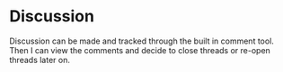 # Discussion

Discussion can be made and tracked through the built in comment tool. Then I can view the comments and decide to close threads or re-open threads later on.